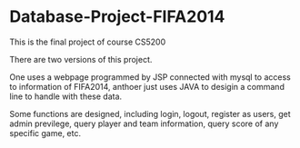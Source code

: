 # Database-Project-FIFA2014

This is the final project of course CS5200

There are two versions of this project. 

One uses a webpage programmed by JSP connected with mysql to access to information of FIFA2014, anthoer just uses JAVA to desigin a command line to handle with these data. 

Some functions are designed, including login, logout,
register as users, get admin previlege, query player and team information, query score of any specific game, etc.
